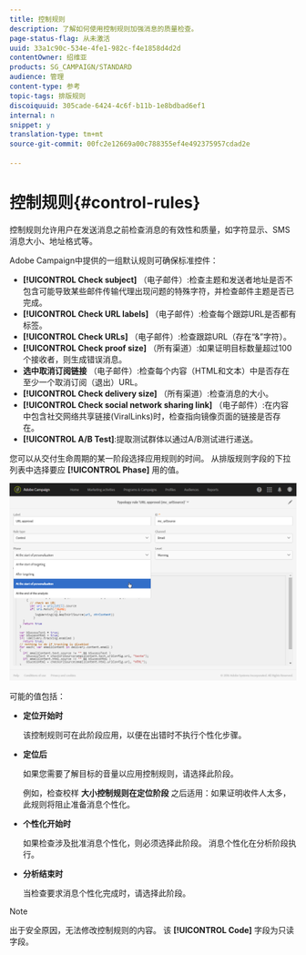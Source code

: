 ```yaml
---
title: 控制规则
description: 了解如何使用控制规则加强消息的质量检查。
page-status-flag: 从未激活
uuid: 33a1c90c-534e-4fe1-982c-f4e1858d4d2d
contentOwner: 绍维亚
products: SG_CAMPAIGN/STANDARD
audience: 管理
content-type: 参考
topic-tags: 排版规则
discoiquuid: 305cade-6424-4c6f-b11b-1e8bdbad6ef1
internal: n
snippet: y
translation-type: tm+mt
source-git-commit: 00fc2e12669a00c788355ef4e492375957cdad2e

---
```



# 控制规则{#control-rules}

控制规则允许用户在发送消息之前检查消息的有效性和质量，如字符显示、SMS消息大小、地址格式等。

Adobe Campaign中提供的一组默认规则可确保标准控件：

* **[!UICONTROL Check subject]** （电子邮件）:检查主题和发送者地址是否不包含可能导致某些邮件传输代理出现问题的特殊字符，并检查邮件主题是否已完成。
* **[!UICONTROL Check URL labels]** （电子邮件）:检查每个跟踪URL是否都有标签。
* **[!UICONTROL Check URLs]** （电子邮件）:检查跟踪URL（存在“&amp;”字符）。
* **[!UICONTROL Check proof size]** （所有渠道）:如果证明目标数量超过100个接收者，则生成错误消息。
* **选中取消订阅链接** （电子邮件）:检查每个内容（HTML和文本）中是否存在至少一个取消订阅（退出）URL。
* **[!UICONTROL Check delivery size]** （所有渠道）:检查消息的大小。
* **[!UICONTROL Check social network sharing link]** （电子邮件）:在内容中包含社交网络共享链接(ViralLinks)时，检查指向镜像页面的链接是否存在。
* **[!UICONTROL A/B Test]**:提取测试群体以通过A/B测试进行递送。

您可以从交付生命周期的某一阶段选择应用规则的时间。 从排版规则字段的下拉列表中选择要应 **[!UICONTROL Phase]** 用的值。

![](assets/typology_phase.png)

可能的值包括：

* **定位开始时**

   该控制规则可在此阶段应用，以便在出错时不执行个性化步骤。

* **定位后**

   如果您需要了解目标的音量以应用控制规则，请选择此阶段。

   例如，检查校样 **大小控制规则在定位阶段** 之后适用：如果证明收件人太多，此规则将阻止准备消息个性化。

* **个性化开始时**

   如果检查涉及批准消息个性化，则必须选择此阶段。 消息个性化在分析阶段执行。

* **分析结束时**

   当检查要求消息个性化完成时，请选择此阶段。

>[!NOTE]
>
>出于安全原因，无法修改控制规则的内容。 该 **[!UICONTROL Code]** 字段为只读字段。
